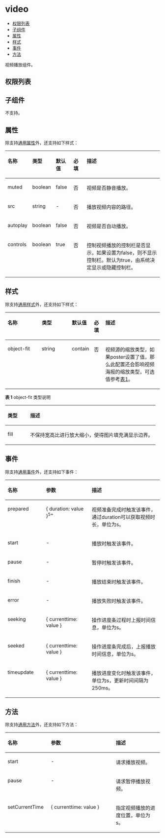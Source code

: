 # video<a name="ZH-CN_TOPIC_0000001163932210"></a>

-   [权限列表](#zh-cn_topic_0000001173164749_section11257113618419)
-   [子组件](#zh-cn_topic_0000001173164749_sc18e8342b29747dbbd70887cc3c0a22d)
-   [属性](#zh-cn_topic_0000001173164749_s50d82bce96774b86846ab2739d7ce18d)
-   [样式](#zh-cn_topic_0000001173164749_sfbde25405aca4513a9c938f2f339b770)
-   [事件](#zh-cn_topic_0000001173164749_section4181420161817)
-   [方法](#zh-cn_topic_0000001173164749_s557cc2f457ff42a193807500adae2f91)

视频播放组件。

## 权限列表<a name="zh-cn_topic_0000001173164749_section11257113618419"></a>

## 子组件<a name="zh-cn_topic_0000001173164749_sc18e8342b29747dbbd70887cc3c0a22d"></a>

不支持。

## 属性<a name="zh-cn_topic_0000001173164749_s50d82bce96774b86846ab2739d7ce18d"></a>

除支持[通用属性](js-components-common-attributes.md#ZH-CN_TOPIC_0000001163812208)外，还支持如下样式：

<a name="zh-cn_topic_0000001173164749_table20633101642315"></a>
<table><thead align="left"><tr id="zh-cn_topic_0000001173164749_row663331618238"><th class="cellrowborder" valign="top" width="15.479999999999999%" id="mcps1.1.6.1.1"><p id="zh-cn_topic_0000001173164749_aa872998ac2d84843a3c5161889afffef"><a name="zh-cn_topic_0000001173164749_aa872998ac2d84843a3c5161889afffef"></a><a name="zh-cn_topic_0000001173164749_aa872998ac2d84843a3c5161889afffef"></a>名称</p>
</th>
<th class="cellrowborder" valign="top" width="13.04%" id="mcps1.1.6.1.2"><p id="zh-cn_topic_0000001173164749_ab2111648ee0e4f6d881be8954e7acaab"><a name="zh-cn_topic_0000001173164749_ab2111648ee0e4f6d881be8954e7acaab"></a><a name="zh-cn_topic_0000001173164749_ab2111648ee0e4f6d881be8954e7acaab"></a>类型</p>
</th>
<th class="cellrowborder" valign="top" width="11.41%" id="mcps1.1.6.1.3"><p id="zh-cn_topic_0000001173164749_ab377d1c90900478ea4ecab51e9a058af"><a name="zh-cn_topic_0000001173164749_ab377d1c90900478ea4ecab51e9a058af"></a><a name="zh-cn_topic_0000001173164749_ab377d1c90900478ea4ecab51e9a058af"></a>默认值</p>
</th>
<th class="cellrowborder" valign="top" width="8.73%" id="mcps1.1.6.1.4"><p id="zh-cn_topic_0000001173164749_p824610360217"><a name="zh-cn_topic_0000001173164749_p824610360217"></a><a name="zh-cn_topic_0000001173164749_p824610360217"></a>必填</p>
</th>
<th class="cellrowborder" valign="top" width="51.339999999999996%" id="mcps1.1.6.1.5"><p id="zh-cn_topic_0000001173164749_a1d574a0044ed42ec8a2603bc82734232"><a name="zh-cn_topic_0000001173164749_a1d574a0044ed42ec8a2603bc82734232"></a><a name="zh-cn_topic_0000001173164749_a1d574a0044ed42ec8a2603bc82734232"></a>描述</p>
</th>
</tr>
</thead>
<tbody><tr id="zh-cn_topic_0000001173164749_row174491921121516"><td class="cellrowborder" valign="top" width="15.479999999999999%" headers="mcps1.1.6.1.1 "><p id="zh-cn_topic_0000001173164749_p886612215154"><a name="zh-cn_topic_0000001173164749_p886612215154"></a><a name="zh-cn_topic_0000001173164749_p886612215154"></a>muted</p>
</td>
<td class="cellrowborder" valign="top" width="13.04%" headers="mcps1.1.6.1.2 "><p id="zh-cn_topic_0000001173164749_p2086602211514"><a name="zh-cn_topic_0000001173164749_p2086602211514"></a><a name="zh-cn_topic_0000001173164749_p2086602211514"></a>boolean</p>
</td>
<td class="cellrowborder" valign="top" width="11.41%" headers="mcps1.1.6.1.3 "><p id="zh-cn_topic_0000001173164749_p17866222171514"><a name="zh-cn_topic_0000001173164749_p17866222171514"></a><a name="zh-cn_topic_0000001173164749_p17866222171514"></a>false</p>
</td>
<td class="cellrowborder" valign="top" width="8.73%" headers="mcps1.1.6.1.4 "><p id="zh-cn_topic_0000001173164749_p6866102231512"><a name="zh-cn_topic_0000001173164749_p6866102231512"></a><a name="zh-cn_topic_0000001173164749_p6866102231512"></a>否</p>
</td>
<td class="cellrowborder" valign="top" width="51.339999999999996%" headers="mcps1.1.6.1.5 "><p id="zh-cn_topic_0000001173164749_p58668224150"><a name="zh-cn_topic_0000001173164749_p58668224150"></a><a name="zh-cn_topic_0000001173164749_p58668224150"></a>视频是否静音播放。</p>
</td>
</tr>
<tr id="zh-cn_topic_0000001173164749_row198031871157"><td class="cellrowborder" valign="top" width="15.479999999999999%" headers="mcps1.1.6.1.1 "><p id="zh-cn_topic_0000001173164749_p886615229150"><a name="zh-cn_topic_0000001173164749_p886615229150"></a><a name="zh-cn_topic_0000001173164749_p886615229150"></a>src</p>
</td>
<td class="cellrowborder" valign="top" width="13.04%" headers="mcps1.1.6.1.2 "><p id="zh-cn_topic_0000001173164749_p18664223156"><a name="zh-cn_topic_0000001173164749_p18664223156"></a><a name="zh-cn_topic_0000001173164749_p18664223156"></a>string</p>
</td>
<td class="cellrowborder" valign="top" width="11.41%" headers="mcps1.1.6.1.3 "><p id="zh-cn_topic_0000001173164749_p1786642214154"><a name="zh-cn_topic_0000001173164749_p1786642214154"></a><a name="zh-cn_topic_0000001173164749_p1786642214154"></a>-</p>
</td>
<td class="cellrowborder" valign="top" width="8.73%" headers="mcps1.1.6.1.4 "><p id="zh-cn_topic_0000001173164749_p108661922191514"><a name="zh-cn_topic_0000001173164749_p108661922191514"></a><a name="zh-cn_topic_0000001173164749_p108661922191514"></a>否</p>
</td>
<td class="cellrowborder" valign="top" width="51.339999999999996%" headers="mcps1.1.6.1.5 "><p id="zh-cn_topic_0000001173164749_p28661822121511"><a name="zh-cn_topic_0000001173164749_p28661822121511"></a><a name="zh-cn_topic_0000001173164749_p28661822121511"></a>播放视频内容的路径。</p>
</td>
</tr>
<tr id="zh-cn_topic_0000001173164749_row84223141151"><td class="cellrowborder" valign="top" width="15.479999999999999%" headers="mcps1.1.6.1.1 "><p id="zh-cn_topic_0000001173164749_p1486615224155"><a name="zh-cn_topic_0000001173164749_p1486615224155"></a><a name="zh-cn_topic_0000001173164749_p1486615224155"></a>autoplay</p>
</td>
<td class="cellrowborder" valign="top" width="13.04%" headers="mcps1.1.6.1.2 "><p id="zh-cn_topic_0000001173164749_p8866202219150"><a name="zh-cn_topic_0000001173164749_p8866202219150"></a><a name="zh-cn_topic_0000001173164749_p8866202219150"></a>boolean</p>
</td>
<td class="cellrowborder" valign="top" width="11.41%" headers="mcps1.1.6.1.3 "><p id="zh-cn_topic_0000001173164749_p168661222171510"><a name="zh-cn_topic_0000001173164749_p168661222171510"></a><a name="zh-cn_topic_0000001173164749_p168661222171510"></a>false</p>
</td>
<td class="cellrowborder" valign="top" width="8.73%" headers="mcps1.1.6.1.4 "><p id="zh-cn_topic_0000001173164749_p1786618220151"><a name="zh-cn_topic_0000001173164749_p1786618220151"></a><a name="zh-cn_topic_0000001173164749_p1786618220151"></a>否</p>
</td>
<td class="cellrowborder" valign="top" width="51.339999999999996%" headers="mcps1.1.6.1.5 "><p id="zh-cn_topic_0000001173164749_p1386610221157"><a name="zh-cn_topic_0000001173164749_p1386610221157"></a><a name="zh-cn_topic_0000001173164749_p1386610221157"></a>视频是否自动播放。</p>
</td>
</tr>
<tr id="zh-cn_topic_0000001173164749_row4862225151"><td class="cellrowborder" valign="top" width="15.479999999999999%" headers="mcps1.1.6.1.1 "><p id="zh-cn_topic_0000001173164749_p4867112211519"><a name="zh-cn_topic_0000001173164749_p4867112211519"></a><a name="zh-cn_topic_0000001173164749_p4867112211519"></a>controls</p>
</td>
<td class="cellrowborder" valign="top" width="13.04%" headers="mcps1.1.6.1.2 "><p id="zh-cn_topic_0000001173164749_p486742231516"><a name="zh-cn_topic_0000001173164749_p486742231516"></a><a name="zh-cn_topic_0000001173164749_p486742231516"></a>boolean</p>
</td>
<td class="cellrowborder" valign="top" width="11.41%" headers="mcps1.1.6.1.3 "><p id="zh-cn_topic_0000001173164749_p118671822171510"><a name="zh-cn_topic_0000001173164749_p118671822171510"></a><a name="zh-cn_topic_0000001173164749_p118671822171510"></a>true</p>
</td>
<td class="cellrowborder" valign="top" width="8.73%" headers="mcps1.1.6.1.4 "><p id="zh-cn_topic_0000001173164749_p148678225153"><a name="zh-cn_topic_0000001173164749_p148678225153"></a><a name="zh-cn_topic_0000001173164749_p148678225153"></a>否</p>
</td>
<td class="cellrowborder" valign="top" width="51.339999999999996%" headers="mcps1.1.6.1.5 "><p id="zh-cn_topic_0000001173164749_p1286742213153"><a name="zh-cn_topic_0000001173164749_p1286742213153"></a><a name="zh-cn_topic_0000001173164749_p1286742213153"></a>控制视频播放的控制栏是否显示，如果设置为false，则不显示控制栏。默认为true，由系统决定显示或隐藏控制栏。</p>
</td>
</tr>
</tbody>
</table>

## 样式<a name="zh-cn_topic_0000001173164749_sfbde25405aca4513a9c938f2f339b770"></a>

除支持[通用样式](js-components-common-styles.md#ZH-CN_TOPIC_0000001163932190)外，还支持如下样式：

<a name="zh-cn_topic_0000001173164749_table772815434205"></a>
<table><thead align="left"><tr id="zh-cn_topic_0000001173164749_row8728104352011"><th class="cellrowborder" valign="top" width="23.11768823117688%" id="mcps1.1.6.1.1"><p id="zh-cn_topic_0000001173164749_p8728104312012"><a name="zh-cn_topic_0000001173164749_p8728104312012"></a><a name="zh-cn_topic_0000001173164749_p8728104312012"></a>名称</p>
</th>
<th class="cellrowborder" valign="top" width="20.477952204779523%" id="mcps1.1.6.1.2"><p id="zh-cn_topic_0000001173164749_p187282438206"><a name="zh-cn_topic_0000001173164749_p187282438206"></a><a name="zh-cn_topic_0000001173164749_p187282438206"></a>类型</p>
</th>
<th class="cellrowborder" valign="top" width="8.869113088691131%" id="mcps1.1.6.1.3"><p id="zh-cn_topic_0000001173164749_p12729114318201"><a name="zh-cn_topic_0000001173164749_p12729114318201"></a><a name="zh-cn_topic_0000001173164749_p12729114318201"></a>默认值</p>
</th>
<th class="cellrowborder" valign="top" width="7.519248075192481%" id="mcps1.1.6.1.4"><p id="zh-cn_topic_0000001173164749_p17729104352013"><a name="zh-cn_topic_0000001173164749_p17729104352013"></a><a name="zh-cn_topic_0000001173164749_p17729104352013"></a>必填</p>
</th>
<th class="cellrowborder" valign="top" width="40.01599840015999%" id="mcps1.1.6.1.5"><p id="zh-cn_topic_0000001173164749_p7729104317207"><a name="zh-cn_topic_0000001173164749_p7729104317207"></a><a name="zh-cn_topic_0000001173164749_p7729104317207"></a>描述</p>
</th>
</tr>
</thead>
<tbody><tr id="zh-cn_topic_0000001173164749_row117291043172018"><td class="cellrowborder" valign="top" width="23.11768823117688%" headers="mcps1.1.6.1.1 "><p id="zh-cn_topic_0000001173164749_p15729184311209"><a name="zh-cn_topic_0000001173164749_p15729184311209"></a><a name="zh-cn_topic_0000001173164749_p15729184311209"></a>object-fit</p>
</td>
<td class="cellrowborder" valign="top" width="20.477952204779523%" headers="mcps1.1.6.1.2 "><p id="zh-cn_topic_0000001173164749_p117291543122015"><a name="zh-cn_topic_0000001173164749_p117291543122015"></a><a name="zh-cn_topic_0000001173164749_p117291543122015"></a>string</p>
</td>
<td class="cellrowborder" valign="top" width="8.869113088691131%" headers="mcps1.1.6.1.3 "><p id="zh-cn_topic_0000001173164749_p672911431201"><a name="zh-cn_topic_0000001173164749_p672911431201"></a><a name="zh-cn_topic_0000001173164749_p672911431201"></a>contain</p>
</td>
<td class="cellrowborder" valign="top" width="7.519248075192481%" headers="mcps1.1.6.1.4 "><p id="zh-cn_topic_0000001173164749_p207294433207"><a name="zh-cn_topic_0000001173164749_p207294433207"></a><a name="zh-cn_topic_0000001173164749_p207294433207"></a>否</p>
</td>
<td class="cellrowborder" valign="top" width="40.01599840015999%" headers="mcps1.1.6.1.5 "><p id="zh-cn_topic_0000001173164749_p1729184392013"><a name="zh-cn_topic_0000001173164749_p1729184392013"></a><a name="zh-cn_topic_0000001173164749_p1729184392013"></a>视频源的缩放类型，如果poster设置了值，那么此配置还会影响视频海报的缩放类型，可选值参考<a href="#zh-cn_topic_0000001173164749_t8eca568266d54af484fec0f84185e923">表1</a>。</p>
</td>
</tr>
</tbody>
</table>

**表 1**  object-fit 类型说明

<a name="zh-cn_topic_0000001173164749_t8eca568266d54af484fec0f84185e923"></a>
<table><thead align="left"><tr id="zh-cn_topic_0000001173164749_r9b22bdd1cd2d4050a840c205bd25f5f2"><th class="cellrowborder" valign="top" width="15.02%" id="mcps1.2.3.1.1"><p id="zh-cn_topic_0000001173164749_aaf9dd8d06c5b44b8a13e3c6e17e29493"><a name="zh-cn_topic_0000001173164749_aaf9dd8d06c5b44b8a13e3c6e17e29493"></a><a name="zh-cn_topic_0000001173164749_aaf9dd8d06c5b44b8a13e3c6e17e29493"></a>类型</p>
</th>
<th class="cellrowborder" valign="top" width="84.98%" id="mcps1.2.3.1.2"><p id="zh-cn_topic_0000001173164749_a63d0fe8b723d4ddfa21fc1fbb3e48165"><a name="zh-cn_topic_0000001173164749_a63d0fe8b723d4ddfa21fc1fbb3e48165"></a><a name="zh-cn_topic_0000001173164749_a63d0fe8b723d4ddfa21fc1fbb3e48165"></a>描述</p>
</th>
</tr>
</thead>
<tbody><tr id="zh-cn_topic_0000001173164749_ref689a9f315e4ffea4cd2d1a19bd1773"><td class="cellrowborder" valign="top" width="15.02%" headers="mcps1.2.3.1.1 "><p id="zh-cn_topic_0000001173164749_p11586163511379"><a name="zh-cn_topic_0000001173164749_p11586163511379"></a><a name="zh-cn_topic_0000001173164749_p11586163511379"></a>fill</p>
</td>
<td class="cellrowborder" valign="top" width="84.98%" headers="mcps1.2.3.1.2 "><p id="zh-cn_topic_0000001173164749_p958611356373"><a name="zh-cn_topic_0000001173164749_p958611356373"></a><a name="zh-cn_topic_0000001173164749_p958611356373"></a>不保持宽高比进行放大缩小，使得图片填充满显示边界。</p>
</td>
</tr>
</tbody>
</table>

## 事件<a name="zh-cn_topic_0000001173164749_section4181420161817"></a>

除支持[通用事件](js-components-common-events.md#ZH-CN_TOPIC_0000001209412119)外，还支持如下事件：

<a name="zh-cn_topic_0000001173164749_table836435619510"></a>
<table><thead align="left"><tr id="zh-cn_topic_0000001173164749_row153658563517"><th class="cellrowborder" valign="top" width="24.852485248524854%" id="mcps1.1.4.1.1"><p id="zh-cn_topic_0000001173164749_a426b8903842d48fa8012a24ff3c997eb"><a name="zh-cn_topic_0000001173164749_a426b8903842d48fa8012a24ff3c997eb"></a><a name="zh-cn_topic_0000001173164749_a426b8903842d48fa8012a24ff3c997eb"></a>名称</p>
</th>
<th class="cellrowborder" valign="top" width="29.552955295529554%" id="mcps1.1.4.1.2"><p id="zh-cn_topic_0000001173164749_a53448ba47e5e4ae9bf7774c90820e970"><a name="zh-cn_topic_0000001173164749_a53448ba47e5e4ae9bf7774c90820e970"></a><a name="zh-cn_topic_0000001173164749_a53448ba47e5e4ae9bf7774c90820e970"></a>参数</p>
</th>
<th class="cellrowborder" valign="top" width="45.5945594559456%" id="mcps1.1.4.1.3"><p id="zh-cn_topic_0000001173164749_add489ff50c444f24b759162c7f4bad9a"><a name="zh-cn_topic_0000001173164749_add489ff50c444f24b759162c7f4bad9a"></a><a name="zh-cn_topic_0000001173164749_add489ff50c444f24b759162c7f4bad9a"></a>描述</p>
</th>
</tr>
</thead>
<tbody><tr id="zh-cn_topic_0000001173164749_row116621079194"><td class="cellrowborder" valign="top" width="24.852485248524854%" headers="mcps1.1.4.1.1 "><p id="zh-cn_topic_0000001173164749_p14995128101920"><a name="zh-cn_topic_0000001173164749_p14995128101920"></a><a name="zh-cn_topic_0000001173164749_p14995128101920"></a>prepared</p>
</td>
<td class="cellrowborder" valign="top" width="29.552955295529554%" headers="mcps1.1.4.1.2 "><p id="zh-cn_topic_0000001173164749_p1499513871918"><a name="zh-cn_topic_0000001173164749_p1499513871918"></a><a name="zh-cn_topic_0000001173164749_p1499513871918"></a>{ duration: value }<sup id="zh-cn_topic_0000001173164749_sup29931815101312"><a name="zh-cn_topic_0000001173164749_sup29931815101312"></a><a name="zh-cn_topic_0000001173164749_sup29931815101312"></a>5+</sup></p>
</td>
<td class="cellrowborder" valign="top" width="45.5945594559456%" headers="mcps1.1.4.1.3 "><p id="zh-cn_topic_0000001173164749_p1399519841911"><a name="zh-cn_topic_0000001173164749_p1399519841911"></a><a name="zh-cn_topic_0000001173164749_p1399519841911"></a>视频准备完成时触发该事件，通过duration可以获取视频时长，单位为s。</p>
</td>
</tr>
<tr id="zh-cn_topic_0000001173164749_row76639781919"><td class="cellrowborder" valign="top" width="24.852485248524854%" headers="mcps1.1.4.1.1 "><p id="zh-cn_topic_0000001173164749_p1899514821910"><a name="zh-cn_topic_0000001173164749_p1899514821910"></a><a name="zh-cn_topic_0000001173164749_p1899514821910"></a>start</p>
</td>
<td class="cellrowborder" valign="top" width="29.552955295529554%" headers="mcps1.1.4.1.2 "><p id="zh-cn_topic_0000001173164749_p1899516816193"><a name="zh-cn_topic_0000001173164749_p1899516816193"></a><a name="zh-cn_topic_0000001173164749_p1899516816193"></a>-</p>
</td>
<td class="cellrowborder" valign="top" width="45.5945594559456%" headers="mcps1.1.4.1.3 "><p id="zh-cn_topic_0000001173164749_p8995182197"><a name="zh-cn_topic_0000001173164749_p8995182197"></a><a name="zh-cn_topic_0000001173164749_p8995182197"></a>播放时触发该事件。</p>
</td>
</tr>
<tr id="zh-cn_topic_0000001173164749_row1066387181915"><td class="cellrowborder" valign="top" width="24.852485248524854%" headers="mcps1.1.4.1.1 "><p id="zh-cn_topic_0000001173164749_p1899616891919"><a name="zh-cn_topic_0000001173164749_p1899616891919"></a><a name="zh-cn_topic_0000001173164749_p1899616891919"></a>pause</p>
</td>
<td class="cellrowborder" valign="top" width="29.552955295529554%" headers="mcps1.1.4.1.2 "><p id="zh-cn_topic_0000001173164749_p109962861914"><a name="zh-cn_topic_0000001173164749_p109962861914"></a><a name="zh-cn_topic_0000001173164749_p109962861914"></a>-</p>
</td>
<td class="cellrowborder" valign="top" width="45.5945594559456%" headers="mcps1.1.4.1.3 "><p id="zh-cn_topic_0000001173164749_p1699615891918"><a name="zh-cn_topic_0000001173164749_p1699615891918"></a><a name="zh-cn_topic_0000001173164749_p1699615891918"></a>暂停时触发该事件。</p>
</td>
</tr>
<tr id="zh-cn_topic_0000001173164749_row1131820251916"><td class="cellrowborder" valign="top" width="24.852485248524854%" headers="mcps1.1.4.1.1 "><p id="zh-cn_topic_0000001173164749_p59966831917"><a name="zh-cn_topic_0000001173164749_p59966831917"></a><a name="zh-cn_topic_0000001173164749_p59966831917"></a>finish</p>
</td>
<td class="cellrowborder" valign="top" width="29.552955295529554%" headers="mcps1.1.4.1.2 "><p id="zh-cn_topic_0000001173164749_p1799619831915"><a name="zh-cn_topic_0000001173164749_p1799619831915"></a><a name="zh-cn_topic_0000001173164749_p1799619831915"></a>-</p>
</td>
<td class="cellrowborder" valign="top" width="45.5945594559456%" headers="mcps1.1.4.1.3 "><p id="zh-cn_topic_0000001173164749_p199688111910"><a name="zh-cn_topic_0000001173164749_p199688111910"></a><a name="zh-cn_topic_0000001173164749_p199688111910"></a>播放结束时触发该事件。</p>
</td>
</tr>
<tr id="zh-cn_topic_0000001173164749_row11318921194"><td class="cellrowborder" valign="top" width="24.852485248524854%" headers="mcps1.1.4.1.1 "><p id="zh-cn_topic_0000001173164749_p09964811192"><a name="zh-cn_topic_0000001173164749_p09964811192"></a><a name="zh-cn_topic_0000001173164749_p09964811192"></a>error</p>
</td>
<td class="cellrowborder" valign="top" width="29.552955295529554%" headers="mcps1.1.4.1.2 "><p id="zh-cn_topic_0000001173164749_p999616871916"><a name="zh-cn_topic_0000001173164749_p999616871916"></a><a name="zh-cn_topic_0000001173164749_p999616871916"></a>-</p>
</td>
<td class="cellrowborder" valign="top" width="45.5945594559456%" headers="mcps1.1.4.1.3 "><p id="zh-cn_topic_0000001173164749_p399615871913"><a name="zh-cn_topic_0000001173164749_p399615871913"></a><a name="zh-cn_topic_0000001173164749_p399615871913"></a>播放失败时触发该事件。</p>
</td>
</tr>
<tr id="zh-cn_topic_0000001173164749_row143184219194"><td class="cellrowborder" valign="top" width="24.852485248524854%" headers="mcps1.1.4.1.1 "><p id="zh-cn_topic_0000001173164749_p109962812198"><a name="zh-cn_topic_0000001173164749_p109962812198"></a><a name="zh-cn_topic_0000001173164749_p109962812198"></a>seeking</p>
</td>
<td class="cellrowborder" valign="top" width="29.552955295529554%" headers="mcps1.1.4.1.2 "><p id="zh-cn_topic_0000001173164749_p6996118201915"><a name="zh-cn_topic_0000001173164749_p6996118201915"></a><a name="zh-cn_topic_0000001173164749_p6996118201915"></a>{ currenttime: value }</p>
</td>
<td class="cellrowborder" valign="top" width="45.5945594559456%" headers="mcps1.1.4.1.3 "><p id="zh-cn_topic_0000001173164749_p1599615891917"><a name="zh-cn_topic_0000001173164749_p1599615891917"></a><a name="zh-cn_topic_0000001173164749_p1599615891917"></a>操作进度条过程时上报时间信息，单位为s。</p>
</td>
</tr>
<tr id="zh-cn_topic_0000001173164749_row1637115611818"><td class="cellrowborder" valign="top" width="24.852485248524854%" headers="mcps1.1.4.1.1 "><p id="zh-cn_topic_0000001173164749_p149964831912"><a name="zh-cn_topic_0000001173164749_p149964831912"></a><a name="zh-cn_topic_0000001173164749_p149964831912"></a>seeked</p>
</td>
<td class="cellrowborder" valign="top" width="29.552955295529554%" headers="mcps1.1.4.1.2 "><p id="zh-cn_topic_0000001173164749_p19996182197"><a name="zh-cn_topic_0000001173164749_p19996182197"></a><a name="zh-cn_topic_0000001173164749_p19996182197"></a>{ currenttime: value }</p>
</td>
<td class="cellrowborder" valign="top" width="45.5945594559456%" headers="mcps1.1.4.1.3 "><p id="zh-cn_topic_0000001173164749_p109961085199"><a name="zh-cn_topic_0000001173164749_p109961085199"></a><a name="zh-cn_topic_0000001173164749_p109961085199"></a>操作进度条完成后，上报播放时间信息，单位为s。</p>
</td>
</tr>
<tr id="zh-cn_topic_0000001173164749_row1766775361814"><td class="cellrowborder" valign="top" width="24.852485248524854%" headers="mcps1.1.4.1.1 "><p id="zh-cn_topic_0000001173164749_p129965831916"><a name="zh-cn_topic_0000001173164749_p129965831916"></a><a name="zh-cn_topic_0000001173164749_p129965831916"></a>timeupdate</p>
</td>
<td class="cellrowborder" valign="top" width="29.552955295529554%" headers="mcps1.1.4.1.2 "><p id="zh-cn_topic_0000001173164749_p4996386196"><a name="zh-cn_topic_0000001173164749_p4996386196"></a><a name="zh-cn_topic_0000001173164749_p4996386196"></a>{ currenttime: value }</p>
</td>
<td class="cellrowborder" valign="top" width="45.5945594559456%" headers="mcps1.1.4.1.3 "><p id="zh-cn_topic_0000001173164749_p179976820190"><a name="zh-cn_topic_0000001173164749_p179976820190"></a><a name="zh-cn_topic_0000001173164749_p179976820190"></a>播放进度变化时触发该事件，单位为s，更新时间间隔为250ms。</p>
</td>
</tr>
</tbody>
</table>

## 方法<a name="zh-cn_topic_0000001173164749_s557cc2f457ff42a193807500adae2f91"></a>

除支持[通用方法](js-components-common-methods.md#ZH-CN_TOPIC_0000001209252157)外，还支持如下方法：

<a name="zh-cn_topic_0000001173164749_t0b0d71e0664f479d9fbcfe2cf45b34a0"></a>
<table><thead align="left"><tr id="zh-cn_topic_0000001173164749_r80520812e64447b7a841590ba3d1ecf9"><th class="cellrowborder" valign="top" width="28.000000000000004%" id="mcps1.1.4.1.1"><p id="zh-cn_topic_0000001173164749_ab440f3031e7242d1a1ee00ba387b151f"><a name="zh-cn_topic_0000001173164749_ab440f3031e7242d1a1ee00ba387b151f"></a><a name="zh-cn_topic_0000001173164749_ab440f3031e7242d1a1ee00ba387b151f"></a>名称</p>
</th>
<th class="cellrowborder" valign="top" width="42%" id="mcps1.1.4.1.2"><p id="zh-cn_topic_0000001173164749_a1e28b7e4cdc84e9eacc51b8ce51590df"><a name="zh-cn_topic_0000001173164749_a1e28b7e4cdc84e9eacc51b8ce51590df"></a><a name="zh-cn_topic_0000001173164749_a1e28b7e4cdc84e9eacc51b8ce51590df"></a>参数</p>
</th>
<th class="cellrowborder" valign="top" width="30%" id="mcps1.1.4.1.3"><p id="zh-cn_topic_0000001173164749_ad91f1de026e24e60b0fe5078f4226f65"><a name="zh-cn_topic_0000001173164749_ad91f1de026e24e60b0fe5078f4226f65"></a><a name="zh-cn_topic_0000001173164749_ad91f1de026e24e60b0fe5078f4226f65"></a>描述</p>
</th>
</tr>
</thead>
<tbody><tr id="zh-cn_topic_0000001173164749_rab3c226807734a8d874bf83c939d52ad"><td class="cellrowborder" valign="top" width="28.000000000000004%" headers="mcps1.1.4.1.1 "><p id="zh-cn_topic_0000001173164749_ac317a80879064915a1a09cef7e3070d2"><a name="zh-cn_topic_0000001173164749_ac317a80879064915a1a09cef7e3070d2"></a><a name="zh-cn_topic_0000001173164749_ac317a80879064915a1a09cef7e3070d2"></a>start</p>
</td>
<td class="cellrowborder" valign="top" width="42%" headers="mcps1.1.4.1.2 "><p id="zh-cn_topic_0000001173164749_a1589994065b74673b39ff67b72e3ec82"><a name="zh-cn_topic_0000001173164749_a1589994065b74673b39ff67b72e3ec82"></a><a name="zh-cn_topic_0000001173164749_a1589994065b74673b39ff67b72e3ec82"></a>-</p>
</td>
<td class="cellrowborder" valign="top" width="30%" headers="mcps1.1.4.1.3 "><p id="zh-cn_topic_0000001173164749_ad610eacf0ae748a0bd0611c6bd10d49d"><a name="zh-cn_topic_0000001173164749_ad610eacf0ae748a0bd0611c6bd10d49d"></a><a name="zh-cn_topic_0000001173164749_ad610eacf0ae748a0bd0611c6bd10d49d"></a>请求播放视频。</p>
</td>
</tr>
<tr id="zh-cn_topic_0000001173164749_r74d47c5360ae4f87936bde197795b0e5"><td class="cellrowborder" valign="top" width="28.000000000000004%" headers="mcps1.1.4.1.1 "><p id="zh-cn_topic_0000001173164749_a5488606f848644c1b250b35137b770f9"><a name="zh-cn_topic_0000001173164749_a5488606f848644c1b250b35137b770f9"></a><a name="zh-cn_topic_0000001173164749_a5488606f848644c1b250b35137b770f9"></a>pause</p>
</td>
<td class="cellrowborder" valign="top" width="42%" headers="mcps1.1.4.1.2 "><p id="zh-cn_topic_0000001173164749_a715471504ba24456b9c69a09898e8025"><a name="zh-cn_topic_0000001173164749_a715471504ba24456b9c69a09898e8025"></a><a name="zh-cn_topic_0000001173164749_a715471504ba24456b9c69a09898e8025"></a>-</p>
</td>
<td class="cellrowborder" valign="top" width="30%" headers="mcps1.1.4.1.3 "><p id="zh-cn_topic_0000001173164749_a4d7fc26ada3c4c9b86818e40259494e6"><a name="zh-cn_topic_0000001173164749_a4d7fc26ada3c4c9b86818e40259494e6"></a><a name="zh-cn_topic_0000001173164749_a4d7fc26ada3c4c9b86818e40259494e6"></a>请求暂停播放视频。</p>
</td>
</tr>
<tr id="zh-cn_topic_0000001173164749_rc1629488abde4974938cc5c17937dbc6"><td class="cellrowborder" valign="top" width="28.000000000000004%" headers="mcps1.1.4.1.1 "><p id="zh-cn_topic_0000001173164749_a74f637bafd5348bb96414961031ca01d"><a name="zh-cn_topic_0000001173164749_a74f637bafd5348bb96414961031ca01d"></a><a name="zh-cn_topic_0000001173164749_a74f637bafd5348bb96414961031ca01d"></a>setCurrentTime</p>
</td>
<td class="cellrowborder" valign="top" width="42%" headers="mcps1.1.4.1.2 "><p id="zh-cn_topic_0000001173164749_a65bc7bf0576a4e47bff523bd15ca560c"><a name="zh-cn_topic_0000001173164749_a65bc7bf0576a4e47bff523bd15ca560c"></a><a name="zh-cn_topic_0000001173164749_a65bc7bf0576a4e47bff523bd15ca560c"></a>{ currenttime: value }</p>
</td>
<td class="cellrowborder" valign="top" width="30%" headers="mcps1.1.4.1.3 "><p id="zh-cn_topic_0000001173164749_a421ac9c67d5444338709bb7be34d06ec"><a name="zh-cn_topic_0000001173164749_a421ac9c67d5444338709bb7be34d06ec"></a><a name="zh-cn_topic_0000001173164749_a421ac9c67d5444338709bb7be34d06ec"></a>指定视频播放的进度位置，单位为s。</p>
</td>
</tr>
</tbody>
</table>

